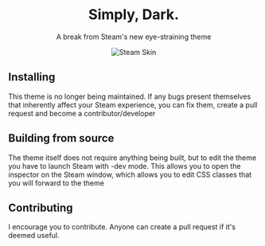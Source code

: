 

<div align="center">

# Simply, Dark.

A break from Steam's new eye-straining theme

![Steam Skin](https://i.imgur.com/uXtPTnr.png)

</div>

## Installing

This theme is no longer being maintained. If any bugs present themselves that inherently affect your Steam experience, you can fix them, create a pull request and become a contributor/developer

## Building from source

The theme itself does not require anything being built, but to edit the theme you have to launch Steam with -dev mode.
This allows you to open the inspector on the Steam window, which allows you to edit CSS classes that you will forward to the theme

## Contributing

I encourage you to contribute. Anyone can create a pull request if it's deemed useful.

